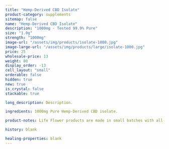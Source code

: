 ```yaml
---
title: "Hemp-Derived CBD Isolate"
product-category: supplements
sitemap: false
name: "Hemp-Derived CBD Isolate"
description: "1000mg - Tested 99.9% Pure"
size: "1.0g"
strength: "1000mg"
image-url: "/assets/img/products/isolate-1000.jpg"
image-large-url: "/assets/img/products/large/isolate-1000.jpg"
price: 25
wholesale-price: 13
weight: 80
display_order: -13
cell_layout: "small"
orderable: false
hidden: true
new: true
is_crystal: false
stackable: true

long_description: Description.

ingredients: 1000mg Pure Hemp-Derived CBD isolate.

product-notes: Life Flower products are made in small batches with all-natural and boutique ingredients. Orders are processed and shipped in 7-10 days.

history: blank

healing-properties: blank
---
```


